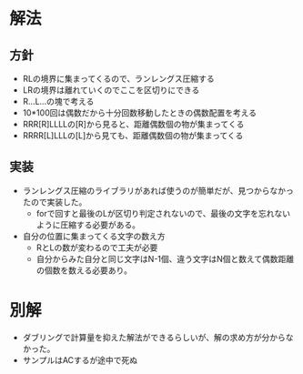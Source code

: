 # 解法

## 方針

* RLの境界に集まってくるので、ランレングス圧縮する
* LRの境界は離れていくのでここを区切りにできる
* R...L...の塊で考える
* 10*100回は偶数だから十分回数移動したときの偶数配置を考える
* RRR[R]LLLLの[R]から見ると、距離偶数個の物が集まってくる
* RRRR[L]LLLの[L]から見ても、距離偶数個の物が集まってくる

## 実装

* ランレングス圧縮のライブラリがあれば使うのが簡単だが、見つからなかったので実装した。
  * forで回すと最後のLが区切り判定されないので、最後の文字を忘れないように圧縮する必要がある。
* 自分の位置に集まってくる文字の数え方
  * RとLの数が変わるので工夫が必要
  * 自分からみた自分と同じ文字はN-1個、違う文字はN個と数えて偶数距離の個数を数える必要あり。


# 別解
* ダブリングで計算量を抑えた解法ができるらしいが、解の求め方が分からなかった。
* サンプルはACするが途中で死ぬ
  